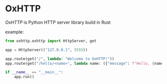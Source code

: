 # OxHTTP

*OxHTTP* is Python HTTP server library build in Rust

example:

```python
from oxhttp.oxhttp import HttpServer, get

app = HttpServer(("127.0.0.1", 5555))

app.route(get("/", lambda: "Welcome to OxHTTP!"))
app.route(get("/hello/<name>", lambda name: ({"message": f"Hello, {name}!"}, 200)))

if __name__ == "__main__":
    app.run()
```